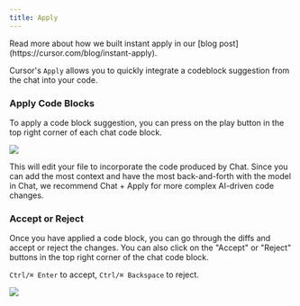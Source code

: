 ```yaml
---
title: Apply
---
```


<Info>
Read more about how we built instant apply in our [blog post](https://cursor.com/blog/instant-apply).
</Info>

Cursor's `Apply` allows you to quickly integrate a codeblock suggestion from the chat into your code.

### Apply Code Blocks

To apply a code block suggestion, you can press on the play button in the top right corner of each chat code block. 

<Frame>
<img src="/images/chat/apply.png" />
</Frame>

This will edit your file to incorporate the code produced by Chat. Since you can add the most context and have the most back-and-forth with the model in Chat, 
we recommend Chat + Apply for more complex AI-driven code changes.

### Accept or Reject

Once you have applied a code block, you can go through the diffs and accept or reject the changes. You can also click
on the "Accept" or "Reject" buttons in the top right corner of the chat code block.

`Ctrl/⌘ Enter` to accept, `Ctrl/⌘ Backspace` to reject.

<Frame>
<img src="/images/chat/accept-apply.png" />
</Frame>
